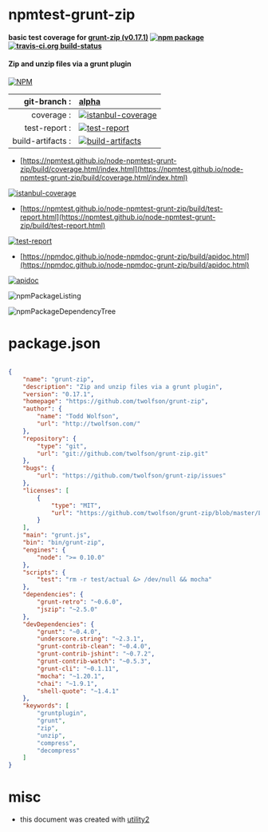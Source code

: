 # npmtest-grunt-zip

#### basic test coverage for  [grunt-zip (v0.17.1)](https://github.com/twolfson/grunt-zip)  [![npm package](https://img.shields.io/npm/v/npmtest-grunt-zip.svg?style=flat-square)](https://www.npmjs.org/package/npmtest-grunt-zip) [![travis-ci.org build-status](https://api.travis-ci.org/npmtest/node-npmtest-grunt-zip.svg)](https://travis-ci.org/npmtest/node-npmtest-grunt-zip)

#### Zip and unzip files via a grunt plugin

[![NPM](https://nodei.co/npm/grunt-zip.png?downloads=true&downloadRank=true&stars=true)](https://www.npmjs.com/package/grunt-zip)

| git-branch : | [alpha](https://github.com/npmtest/node-npmtest-grunt-zip/tree/alpha)|
|--:|:--|
| coverage : | [![istanbul-coverage](https://npmtest.github.io/node-npmtest-grunt-zip/build/coverage.badge.svg)](https://npmtest.github.io/node-npmtest-grunt-zip/build/coverage.html/index.html)|
| test-report : | [![test-report](https://npmtest.github.io/node-npmtest-grunt-zip/build/test-report.badge.svg)](https://npmtest.github.io/node-npmtest-grunt-zip/build/test-report.html)|
| build-artifacts : | [![build-artifacts](https://npmtest.github.io/node-npmtest-grunt-zip/glyphicons_144_folder_open.png)](https://github.com/npmtest/node-npmtest-grunt-zip/tree/gh-pages/build)|

- [https://npmtest.github.io/node-npmtest-grunt-zip/build/coverage.html/index.html](https://npmtest.github.io/node-npmtest-grunt-zip/build/coverage.html/index.html)

[![istanbul-coverage](https://npmtest.github.io/node-npmtest-grunt-zip/build/screenCapture.buildCi.browser.%252Ftmp%252Fbuild%252Fcoverage.lib.html.png)](https://npmtest.github.io/node-npmtest-grunt-zip/build/coverage.html/index.html)

- [https://npmtest.github.io/node-npmtest-grunt-zip/build/test-report.html](https://npmtest.github.io/node-npmtest-grunt-zip/build/test-report.html)

[![test-report](https://npmtest.github.io/node-npmtest-grunt-zip/build/screenCapture.buildCi.browser.%252Ftmp%252Fbuild%252Ftest-report.html.png)](https://npmtest.github.io/node-npmtest-grunt-zip/build/test-report.html)

- [https://npmdoc.github.io/node-npmdoc-grunt-zip/build/apidoc.html](https://npmdoc.github.io/node-npmdoc-grunt-zip/build/apidoc.html)

[![apidoc](https://npmdoc.github.io/node-npmdoc-grunt-zip/build/screenCapture.buildCi.browser.%252Ftmp%252Fbuild%252Fapidoc.html.png)](https://npmdoc.github.io/node-npmdoc-grunt-zip/build/apidoc.html)

![npmPackageListing](https://npmtest.github.io/node-npmtest-grunt-zip/build/screenCapture.npmPackageListing.svg)

![npmPackageDependencyTree](https://npmtest.github.io/node-npmtest-grunt-zip/build/screenCapture.npmPackageDependencyTree.svg)



# package.json

```json

{
    "name": "grunt-zip",
    "description": "Zip and unzip files via a grunt plugin",
    "version": "0.17.1",
    "homepage": "https://github.com/twolfson/grunt-zip",
    "author": {
        "name": "Todd Wolfson",
        "url": "http://twolfson.com/"
    },
    "repository": {
        "type": "git",
        "url": "git://github.com/twolfson/grunt-zip.git"
    },
    "bugs": {
        "url": "https://github.com/twolfson/grunt-zip/issues"
    },
    "licenses": [
        {
            "type": "MIT",
            "url": "https://github.com/twolfson/grunt-zip/blob/master/LICENSE-MIT"
        }
    ],
    "main": "grunt.js",
    "bin": "bin/grunt-zip",
    "engines": {
        "node": ">= 0.10.0"
    },
    "scripts": {
        "test": "rm -r test/actual &> /dev/null && mocha"
    },
    "dependencies": {
        "grunt-retro": "~0.6.0",
        "jszip": "~2.5.0"
    },
    "devDependencies": {
        "grunt": "~0.4.0",
        "underscore.string": "~2.3.1",
        "grunt-contrib-clean": "~0.4.0",
        "grunt-contrib-jshint": "~0.7.2",
        "grunt-contrib-watch": "~0.5.3",
        "grunt-cli": "~0.1.11",
        "mocha": "~1.20.1",
        "chai": "~1.9.1",
        "shell-quote": "~1.4.1"
    },
    "keywords": [
        "gruntplugin",
        "grunt",
        "zip",
        "unzip",
        "compress",
        "decompress"
    ]
}
```



# misc
- this document was created with [utility2](https://github.com/kaizhu256/node-utility2)
